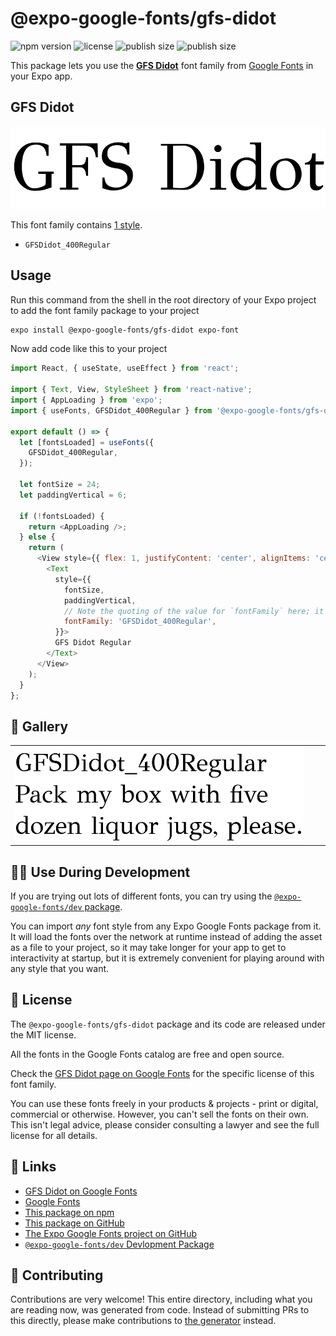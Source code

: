 # @expo-google-fonts/gfs-didot

![npm version](https://flat.badgen.net/npm/v/@expo-google-fonts/gfs-didot)
![license](https://flat.badgen.net/github/license/expo/google-fonts)
![publish size](https://flat.badgen.net/packagephobia/install/@expo-google-fonts/gfs-didot)
![publish size](https://flat.badgen.net/packagephobia/publish/@expo-google-fonts/gfs-didot)

This package lets you use the [**GFS Didot**](https://fonts.google.com/specimen/GFS+Didot) font family from [Google Fonts](https://fonts.google.com/) in your Expo app.

## GFS Didot

![GFS Didot](./font-family.png)

This font family contains [1 style](#-gallery).

- `GFSDidot_400Regular`

## Usage

Run this command from the shell in the root directory of your Expo project to add the font family package to your project
```sh
expo install @expo-google-fonts/gfs-didot expo-font
```

Now add code like this to your project
```js
import React, { useState, useEffect } from 'react';

import { Text, View, StyleSheet } from 'react-native';
import { AppLoading } from 'expo';
import { useFonts, GFSDidot_400Regular } from '@expo-google-fonts/gfs-didot';

export default () => {
  let [fontsLoaded] = useFonts({
    GFSDidot_400Regular,
  });

  let fontSize = 24;
  let paddingVertical = 6;

  if (!fontsLoaded) {
    return <AppLoading />;
  } else {
    return (
      <View style={{ flex: 1, justifyContent: 'center', alignItems: 'center' }}>
        <Text
          style={{
            fontSize,
            paddingVertical,
            // Note the quoting of the value for `fontFamily` here; it expects a string!
            fontFamily: 'GFSDidot_400Regular',
          }}>
          GFS Didot Regular
        </Text>
      </View>
    );
  }
};

```

## 🔡 Gallery


||||
|-|-|-|
|![GFSDidot_400Regular](./GFSDidot_400Regular.ttf.png)||||


## 👩‍💻 Use During Development

If you are trying out lots of different fonts, you can try using the [`@expo-google-fonts/dev` package](https://github.com/expo/google-fonts/tree/master/font-packages/dev#readme).

You can import *any* font style from any Expo Google Fonts package from it. It will load the fonts
over the network at runtime instead of adding the asset as a file to your project, so it may take longer
for your app to get to interactivity at startup, but it is extremely convenient
for playing around with any style that you want.

## 📖 License

The `@expo-google-fonts/gfs-didot` package and its code are released under the MIT license.

All the fonts in the Google Fonts catalog are free and open source.

Check the [GFS Didot page on Google Fonts](https://fonts.google.com/specimen/GFS+Didot) for the specific license of this font family.

You can use these fonts freely in your products & projects - print or digital, commercial or otherwise. However, you can't sell the fonts on their own. This isn't legal advice, please consider consulting a lawyer and see the full license for all details.

## 🔗 Links

- [GFS Didot on Google Fonts](https://fonts.google.com/specimen/GFS+Didot)
- [Google Fonts](https://fonts.google.com/)
- [This package on npm](https://www.npmjs.com/package/@expo-google-fonts/gfs-didot)
- [This package on GitHub](https://github.com/expo/google-fonts/tree/master/font-packages/gfs-didot)
- [The Expo Google Fonts project on GitHub](https://github.com/expo/google-fonts)
- [`@expo-google-fonts/dev` Devlopment Package](https://github.com/expo/google-fonts/tree/master/font-packages/dev)

## 🤝 Contributing

Contributions are very welcome! This entire directory, including what you are reading now, was generated from code. Instead of submitting PRs to this directly, please make contributions to [the generator](https://github.com/expo/google-fonts/tree/master/packages/generator) instead.
